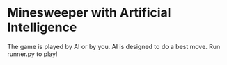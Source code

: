 # Minesweeper with Artificial Intelligence
The game is played by AI or by you. AI is designed to do a best move.
Run runner.py to play!
